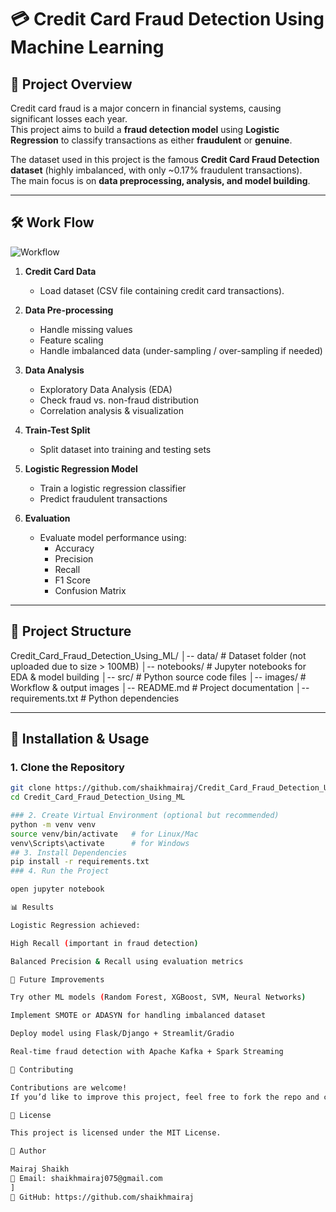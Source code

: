 # 💳 Credit Card Fraud Detection Using Machine Learning

## 📌 Project Overview
Credit card fraud is a major concern in financial systems, causing significant losses each year.  
This project aims to build a **fraud detection model** using **Logistic Regression** to classify transactions as either **fraudulent** or **genuine**.  

The dataset used in this project is the famous **Credit Card Fraud Detection dataset** (highly imbalanced, with only ~0.17% fraudulent transactions).  
The main focus is on **data preprocessing, analysis, and model building**.

---

## 🛠 Work Flow
![Workflow](project-workflow.jpg)

1. **Credit Card Data**  
   - Load dataset (CSV file containing credit card transactions).
   
2. **Data Pre-processing**  
   - Handle missing values  
   - Feature scaling  
   - Handle imbalanced data (under-sampling / over-sampling if needed)

3. **Data Analysis**  
   - Exploratory Data Analysis (EDA)  
   - Check fraud vs. non-fraud distribution  
   - Correlation analysis & visualization  

4. **Train-Test Split**  
   - Split dataset into training and testing sets  

5. **Logistic Regression Model**  
   - Train a logistic regression classifier  
   - Predict fraudulent transactions  

6. **Evaluation**  
   - Evaluate model performance using:  
     - Accuracy  
     - Precision  
     - Recall  
     - F1 Score  
     - Confusion Matrix  

---

## 📂 Project Structure
Credit_Card_Fraud_Detection_Using_ML/
│-- data/ # Dataset folder (not uploaded due to size > 100MB)
│-- notebooks/ # Jupyter notebooks for EDA & model building
│-- src/ # Python source code files
│-- images/ # Workflow & output images
│-- README.md # Project documentation
│-- requirements.txt # Python dependencies


---

## 🚀 Installation & Usage

### 1. Clone the Repository
```bash
git clone https://github.com/shaikhmairaj/Credit_Card_Fraud_Detection_Using_ML
cd Credit_Card_Fraud_Detection_Using_ML

### 2. Create Virtual Environment (optional but recommended)
python -m venv venv
source venv/bin/activate   # for Linux/Mac
venv\Scripts\activate      # for Windows
## 3. Install Dependencies
pip install -r requirements.txt
### 4. Run the Project

open jupyter notebook

📊 Results

Logistic Regression achieved:

High Recall (important in fraud detection)

Balanced Precision & Recall using evaluation metrics

🔮 Future Improvements

Try other ML models (Random Forest, XGBoost, SVM, Neural Networks)

Implement SMOTE or ADASYN for handling imbalanced dataset

Deploy model using Flask/Django + Streamlit/Gradio

Real-time fraud detection with Apache Kafka + Spark Streaming

🤝 Contributing

Contributions are welcome!
If you’d like to improve this project, feel free to fork the repo and create a pull request.

📜 License

This project is licensed under the MIT License.

👤 Author

Mairaj Shaikh
📧 Email: shaikhmairaj075@gmail.com
]
🔗 GitHub: https://github.com/shaikhmairaj
